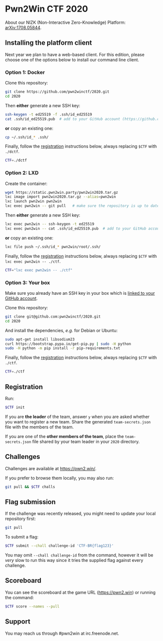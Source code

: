 # Pwn2Win CTF 2020

About our NIZK (Non-Interactive Zero-Knowledge) Platform: [arXiv:1708.05844](https://arxiv.org/pdf/1708.05844.pdf).


## Installing the platform client

Next year we plan to have a web-based client. For this edition, please choose one of the options below to install our command line client.


### Option 1: Docker

Clone this repository:
```bash
git clone https://github.com/pwn2winctf/2020.git
cd 2020
```

Then **either** generate a new SSH key:
```bash
ssh-keygen -t ed25519 -f .ssh/id_ed25519
cat .ssh/id_ed25519.pub  # add to your GitHub account (https://github.com/settings/keys)
```

**or** copy an existing one:
```bash
cp ~/.ssh/id_* .ssh/
```

Finally, follow the [registration](#registration) instructions below, always replacing `$CTF` with `./dctf`.

```bash
CTF=./dctf
```


### Option 2: LXD

Create the container:
```bash
wget https://static.pwn2win.party/pwn2win2020.tar.gz
lxc image import pwn2win2020.tar.gz --alias=pwn2win
lxc launch pwn2win pwn2win
lxc exec pwn2win -- git pull   # make sure the repository is up to date
```

Then **either** generate a new SSH key:
```bash
lxc exec pwn2win -- ssh-keygen -t ed25519
lxc exec pwn2win -- cat .ssh/id_ed25519.pub  # add to your GitHub account (https://github.com/settings/keys)
```

**or** copy an existing one:
```bash
lxc file push ~/.ssh/id_* pwn2win/root/.ssh/
```

Finally, follow the [registration](#registration) instructions below, always replacing `$CTF` with `lxc exec pwn2win -- ./ctf`.

```bash
CTF="lxc exec pwn2win -- ./ctf"
```


### Option 3: Your box

Make sure you already have an SSH key in your box which is [linked to your GitHub account](https://github.com/settings/keys).

Clone this repository:
```bash
git clone git@github.com:pwn2winctf/2020.git
cd 2020
```

And install the dependencies, *e.g.* for Debian or Ubuntu:
```bash
sudo apt-get install libsodium23
curl https://bootstrap.pypa.io/get-pip.py | sudo -H python
sudo -H python -m pip install -r pip-requirements.txt
```

Finally, follow the [registration](#registration) instructions below, always replacing `$CTF` with `./ctf`.

```bash
CTF=./ctf
```


## Registration

Run:
```bash
$CTF init
```

If you are **the leader** of the team, answer `y` when you are asked whether you want to register a new team. Share the generated `team-secrets.json` file with the members of the team.

If you are one of the **other members of the team**, place the `team-secrets.json` file shared by your team leader in your `2020` directory.


## Challenges

Challenges are available at https://pwn2.win/.

If you prefer to browse them locally, you may also run:
```bash
git pull && $CTF challs
```

## Flag submission

If the challenge was recently released, you might need to update your local repository first:
```bash
git pull
```

To submit a flag:
```bash
$CTF submit --chall challenge-id 'CTF-BR{flag123}'
```

You may omit `--chall challenge-id` from the command, however it will be *very* slow to run this way since it tries the supplied flag against every challenge.


## Scoreboard

You can see the scoreboard at the game URL (https://pwn2.win) or running the command:
```bash
$CTF score --names --pull
```


## Support

You may reach us through #pwn2win at irc.freenode.net.
